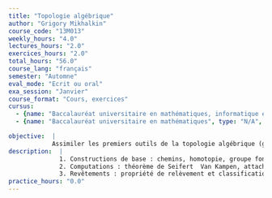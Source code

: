 ```yaml
---
title: "Topologie algébrique"
author: "Grigory Mikhalkin"
course_code: "13M013"
weekly_hours: "4.0"
lectures_hours: "2.0"
exercices_hours: "2.0"
total_hours: "56.0"
course_lang: "français"
semester: "Automne"
eval_mode: "Ecrit ou oral"
exa_session: "Janvier"
course_format: "Cours, exercices"
cursus:
  - {name: "Baccalauréat universitaire en mathématiques, informatique et sciences numériques", type: "N/A", credits: "5.0"}
  - {name: "Baccalauréat universitaire en mathématiques", type: "N/A", credits: "6.0"}

objective:  |
            Assimiler les premiers outils de la topologie algébrique (groupe fondamental, espaces cellulaires, revêtements) et connaître leur applications basiques.
description:  |
              1. Constructions de base : chemins, homotopie, groupe fondamental, applications.
              2. Computations : théorème de Seifert  Van Kampen, attachement de cellules, espaces cellulaires.
              3. Revêtements : propriété de relèvement et classification des revêtements.
practice_hours: "0.0"
---
```

